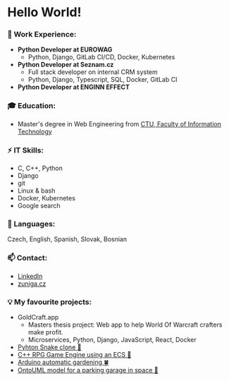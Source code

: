 # Hello World!

### 💼 Work Experience:
- **Python Developer at EUROWAG**
  - Python, Django, GitLab CI/CD, Docker, Kubernetes
- **Python Developer at Seznam.cz**
  - Full stack developer on internal CRM system
  - Python, Django, Typescript, SQL, Docker, GitLab CI
- **Python Developer at ENGINN EFFECT**

### 🎓 Education:
- Master's degree in Web Engineering from [CTU, Faculty of Information Technology](https://www.linkedin.com/school/fit-ctu/)

### ⚡ IT Skills:
- C, C++, Python
- Django
- git
- Linux & bash 
- Docker, Kubernetes
- Google search

### 💬 Languages:
Czech, English, Spanish, Slovak, Bosnian

### 📫 Contact:
- [LinkedIn](https://www.linkedin.com/in/zunigjor)
- [zuniga.cz](https://zuniga.cz/)

### :bulb: My favourite projects:
- GoldCraft.app
  - Masters thesis project: Web app to help World Of Warcraft crafters make profit.
  - Microservices, Python, Django, JavaScript, React, Docker
- [Pyhton Snake clone :snake:](https://github.com/zunigjor/BI-PYT/tree/master/semestral_work_snake_game)
- [C++ RPG Game Engine using an ECS :hocho:](https://github.com/zunigjor/BI-PA2/tree/master/Semestralka/RPG_Game_Engine_PA2)
- [Arduino automatic gardening :four_leaf_clover:](https://github.com/zunigjor/BI-ARD)
- [OntoUML model for a parking garage in space :rocket:](https://github.com/zunigjor/BI-KOM/blob/master/BI-KOM_ISPS.pdf)

